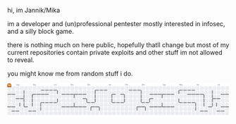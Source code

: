 hi, im Jannik/Mika

im a developer and (un)professional pentester mostly interested in infosec, and a silly block game.

there is nothing much on here public, hopefully thatll change but most of my current repositories contain private exploits and other stuff im not allowed to reveal.

you might know me from random stuff i do.

<picture>
  <source media="(prefers-color-scheme: dark)" srcset="https://raw.githubusercontent.com/EinsPommes/EinsPommes/output/pacman-contribution-graph-dark.svg">
  <source media="(prefers-color-scheme: light)" srcset="https://raw.githubusercontent.com/EinsPommes/EinsPommes/output/pacman-contribution-graph.svg">
  <img alt="pacman contribution graph" src="https://raw.githubusercontent.com/EinsPommes/EinsPommes/output/pacman-contribution-graph.svg">
</picture>

###
